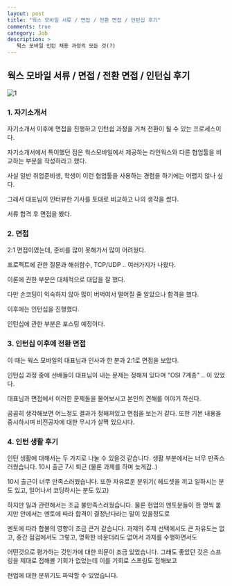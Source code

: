 ```yaml
---
layout: post
title: "웍스 모바일 서류 / 면접 / 전환 면접 / 인턴십 후기"
comments: true
category: Job
description: >
   웍스 모바일 인턴 채용 과정의 모든 것(?)
---
```


## 웍스 모바일 서류 / 면접 / 전환 면접 / 인턴십 후기

![1](https://user-images.githubusercontent.com/22094017/71954931-26408800-322a-11ea-8033-81ee64c5314d.png)

### 1. 자기소개서

자기소개서 이후에 면접을 진행하고 인턴쉽 과정을 거쳐 전환이 될 수 있는 프로세스이다.

자기소개서에서 특이했던 점은 웍스모바일에서 제공하는 라인웍스와 다른 협업툴을 비교하는 부분을 작성하라고 했다.

사실 일반 취업준비생, 학생이 이런 협업툴을 사용하는 경험을 하기에는 어렵지 않나 싶다.

그래서 대표님이 인터뷰한 기사를 토대로 비교하고 나의 생각을 썼다.

서류 합격 후 면접을 봤다.

### 2. 면접

2:1 면접이였는데, 준비를 많이 못해가서 많이 어려웠다.

프로젝트에 관한 질문과 해쉬함수, TCP/UDP .. 여러가지가 나왔다.

이론에 관한 부분은 대체적으로 대답을 잘 했다.

다만 손코딩이 익숙하지 않아 많이 버벅여서 떨어질 줄 알았으나 합격을 했다.

이후에는 인턴십을 진행했다.

인턴십에 관한 부분은 포스팅 예정이다.

### 3. 인턴십 이후에 전환 면접

이 때는 웍스 모바일의 대표님과 인사과 한 분과 2:1로 면접을 보았다.

인턴십 과정 중에 선배들이 대표님이 내는 문제는 정해져 있다며 "OSI 7계층" .. 이 있었다.

대표님과 면접에서 이러한 문제들을 물어보시고 본인의 견해를 이야기 하신다.

곰곰히 생각해보면 어느정도 결과가 정해져있고 면접을 보는거 같다. 또한 기본 내용을 중시하시며 비전공자에 대한 무시가 살짝 있으시다.

### 4. 인턴 생활 후기

인턴 생활에 대해서는 두 가지로 나눌 수 있을것 같습니다. 생활 부분에서는 너무 만족스러웠습니다. 10시 출근 7시 퇴근 (물론 과제를 하며 늦게감..)

10시 출근이 너무 만족스러웠습니다. 또한 자유로운 분위기( 헤드셋을 끼고 일하시는 분도 있고, 일어나서 코딩하시는 분도 있고)

하지만 일과 관련해서는 조금 불만족스러웠습니다. 물론 현업의 멘토분들이 한 명씩 붙지만 안에서는 멘토에 따라 합격이 결정난다라는 말이 있을정도로

멘토에 따라 합불의 영향이 조금 큰거 같습니다. 과제의 주제 선택에서도 큰 자유도는 없고, 중간 점검에서도 그렇고, 명확한 바운더리도 없어서 과제를 수행하면서도 

어떤것으로 평가하는 것인가에 대한 의문이 조금 있었습니다. 그래도 좋았던 것은 스프링을 제대로 접해볼 기회가 없었는데 이를 기회로 스프링도 접해보고

현업에 대한 분위기도 파악할 수 있었습니다.
